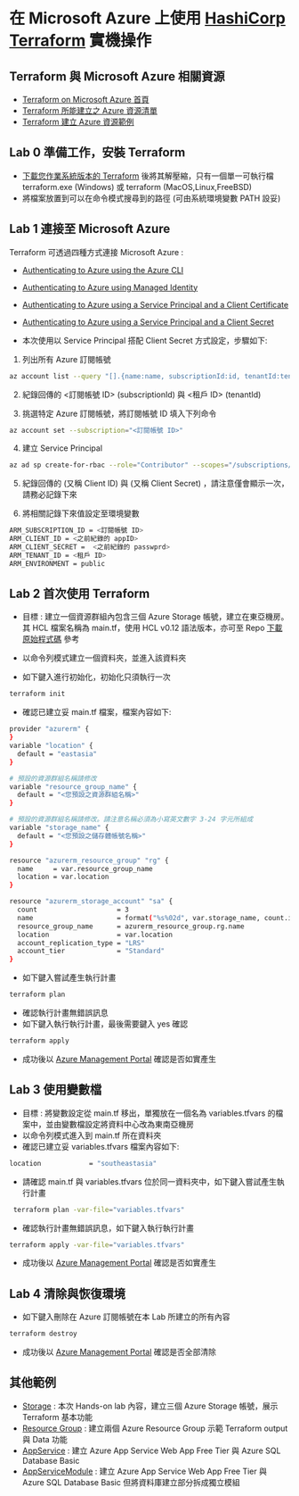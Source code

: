 # 在 Microsoft Azure 上使用 [HashiCorp Terraform](https://www.terraform.io/docs/cli-index.html) 實機操作

## Terraform 與 Microsoft Azure 相關資源
* [Terraform on Microsoft Azure 首頁](https://docs.microsoft.com/zh-tw/azure/terraform/)
* [Terraform 所能建立之 Azure 資源清單](https://registry.terraform.io/browse/modules?provider=azurerm)
* [Terraform 建立 Azure 資源範例](https://github.com/terraform-providers/terraform-provider-azurerm/tree/master/examples)

## Lab 0 準備工作，安裝 Terraform
* [下載您作業系統版本的 Terraform](https://www.terraform.io/downloads.html) 後將其解壓縮，只有一個單一可執行檔 terraform.exe (Windows) 或 terraform (MacOS,Linux,FreeBSD)
* 將檔案放置到可以在命令模式搜尋到的路徑 (可由系統環境變數 PATH 設妥)

## Lab 1 連接至 Microsoft Azure
Terraform 可透過四種方式連接 Microsoft Azure :
* [Authenticating to Azure using the Azure CLI](https://www.terraform.io/docs/providers/azurerm/guides/azure_cli.html)
* [Authenticating to Azure using Managed Identity](https://www.terraform.io/docs/providers/azurerm/guides/managed_service_identity.html)
* [Authenticating to Azure using a Service Principal and a Client Certificate](https://www.terraform.io/docs/providers/azurerm/guides/service_principal_client_certificate.html)
* [Authenticating to Azure using a Service Principal and a Client Secret](https://www.terraform.io/docs/providers/azurerm/guides/service_principal_client_secret.html)

* 本次使用以 Service Principal 搭配 Client Secret 方式設定，步驟如下:
1. 列出所有 Azure 訂閱帳號
```bash
az account list --query "[].{name:name, subscriptionId:id, tenantId:tenantId}"
```

2. 紀錄回傳的 <訂閱帳號 ID> (subscriptionId) 與 <租戶 ID> (tenantId)

3. 挑選特定 Azure 訂閱帳號，將訂閱帳號 ID 填入下列命令
```bash
az account set --subscription="<訂閱帳號 ID>"
```

4. 建立 Service Principal 
```bash
az ad sp create-for-rbac --role="Contributor" --scopes="/subscriptions/<訂閱帳號 ID>"
```
5. 紀錄回傳的 <appId>  (又稱 Client ID) 與 <password> (又稱 Client Secret) ，請注意僅會顯示一次，請務必記錄下來

6. 將相關記錄下來值設定至環境變數
```bash
ARM_SUBSCRIPTION_ID = <訂閱帳號 ID>
ARM_CLIENT_ID = <之前紀錄的 appID>
ARM_CLIENT_SECRET =  <之前紀錄的 passwprd>
ARM_TENANT_ID = <租戶 ID>
ARM_ENVIRONMENT = public
```

## Lab 2 首次使用 Terraform

* 目標 : 建立一個資源群組內包含三個 Azure Storage 帳號，建立在東亞機房。其 HCL 檔案名稱為 main.tf，使用 HCL v0.12 語法版本，亦可至 Repo [下載原始程式碼](https://github.com/tomleetaiwan/Terraform-Hands-on-lab/tree/master/Storage) 參考

* 以命令列模式建立一個資料夾，並進入該資料夾
* 如下鍵入進行初始化，初始化只須執行一次
```bash 
terraform init 
``` 
* 確認已建立妥 main.tf 檔案，檔案內容如下:
```bash 
provider "azurerm" {
}
variable "location" {
  default = "eastasia"
}

# 預設的資源群組名稱請修改  
variable "resource_group_name" {
  default = "<您預設之資源群組名稱>"
}

# 預設的資源群組名稱請修改。請注意名稱必須為小寫英文數字 3-24 字元所組成
variable "storage_name" {
  default = "<您預設之儲存體帳號名稱>"
}

resource "azurerm_resource_group" "rg" {
  name     = var.resource_group_name
  location = var.location
}

resource "azurerm_storage_account" "sa" {
  count                    = 3
  name                     = format("%s%02d", var.storage_name, count.index)
  resource_group_name      = azurerm_resource_group.rg.name
  location                 = var.location
  account_replication_type = "LRS"
  account_tier             = "Standard"
}
``` 

* 如下鍵入嘗試產生執行計畫
```bash 
terraform plan 
``` 
* 確認執行計畫無錯誤訊息
* 如下鍵入執行執行計畫，最後需要鍵入 yes 確認
```bash
terraform apply 
```
* 成功後以 [Azure Management Portal](https://portal.azure.com/) 確認是否如實產生

## Lab 3 使用變數檔
* 目標 : 將變數設定從 main.tf 移出，單獨放在一個名為 variables.tfvars 的檔案中，並由變數檔設定將資料中心改為東南亞機房
* 以命令列模式進入到 main.tf 所在資料夾
* 確認已建立妥 variables.tfvars 檔案內容如下:
```bash
location            = "southeastasia"
```
* 請確認 main.tf 與 variables.tfvars 位於同一資料夾中，如下鍵入嘗試產生執行計畫
```bash
 terraform plan -var-file="variables.tfvars" 
```

* 確認執行計畫無錯誤訊息，如下鍵入執行執行計畫
```bash
terraform apply -var-file="variables.tfvars" 
```
* 成功後以 [Azure Management Portal](https://portal.azure.com/) 確認是否如實產生

## Lab 4 清除與恢復環境
* 如下鍵入刪除在 Azure 訂閱帳號在本 Lab 所建立的所有內容
```bash
terraform destroy
```
* 成功後以 [Azure Management Portal](https://portal.azure.com/) 確認是否全部清除

## 其他範例

* [Storage](https://github.com/tomleetaiwan/Terraform-Hands-on-lab/tree/master/Storage) : 本次 Hands-on lab 內容，建立三個 Azure Storage 帳號，展示 Terraform 基本功能
* [Resource Group](https://github.com/tomleetaiwan/Terraform-Hands-on-lab/tree/master/ResourceGroup) : 建立兩個 Azure Resource Group 示範 Terraform output 與 Data 功能
* [AppService](https://github.com/tomleetaiwan/Terraform-Hands-on-lab/tree/master/AppService) : 建立 Azure App Service Web App Free Tier 與 Azure SQL Database Basic
* [AppServiceModule](https://github.com/tomleetaiwan/Terraform-Hands-on-lab/tree/master/AppServiceModule) : 建立 Azure App Service Web App Free Tier 與 Azure SQL Database Basic 但將資料庫建立部分拆成獨立模組